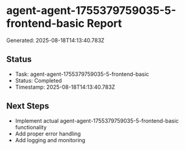 # agent-agent-1755379759035-5-frontend-basic Report

Generated: 2025-08-18T14:13:40.783Z

## Status
- Task: agent-agent-1755379759035-5-frontend-basic
- Status: Completed
- Timestamp: 2025-08-18T14:13:40.783Z

## Next Steps
- Implement actual agent-agent-1755379759035-5-frontend-basic functionality
- Add proper error handling
- Add logging and monitoring
